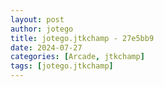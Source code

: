 ```yaml
---
layout: post
author: jotego
title: jotego.jtkchamp - 27e5bb9
date: 2024-07-27
categories: [Arcade, jtkchamp]
tags: [jotego.jtkchamp]
---
```


